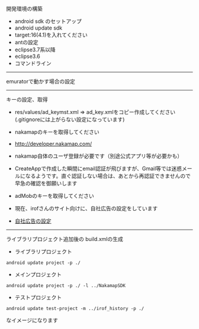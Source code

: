 開発環境の構築

- android sdk のセットアップ
 - android update sdk
 - target:16(4.1)を入れてください
- antの設定
 - eclipse3.7系以降
 - eclipse3.6
 - コマンドライン
 
------
emuratorで動かす場合の設定



------
キーの設定、取得

 - res/values/ad_keymst.xml => ad_key.xmlをコピー作成してください(.gitignoreには上がらない設定になっています)
 - nakamapのキーを取得してください
  - http://developer.nakamap.com/
  - nakamap自体のユーザ登録が必要です（別途公式アプリ等が必要かも）
  - CreateAppで作成した瞬間にemail認証が飛びますが、Gmail等では迷惑メールになるようです。直ぐ認証しない場合は、あとから再認証できませんので早急の確認を御願いします
  
 - adMobのキーを取得してください
  - 現在、irofさんのサイト向けに、自社広告の設定をしています
  - [自社広告の設定](http://support.google.com/admob/bin/answer.py?hl=ja&answer=1619751&topic=1619748&ctx=topic)
  
------
ライブラリプロジェクト追加後の build.xmlの生成

- ライブラリプロジェクト  
```
android update project -p ./  
```
- メインプロジェクト  
```
android update project -p ./ -l ../NakamapSDK  
```
- テストプロジェクト  
```
android update test-project -m ../irof_history -p ./   
```

なイメージになります

